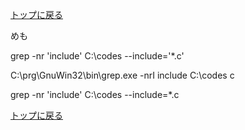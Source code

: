 [トップに戻る](../index.md)

めも

grep -nr 'include' C:\codes --include='\*.c'

C:\prg\GnuWin32\bin\grep.exe -nrI include C:\codes c

grep -nr 'include' C:\codes --include=\*.c

[トップに戻る](../index.md)
